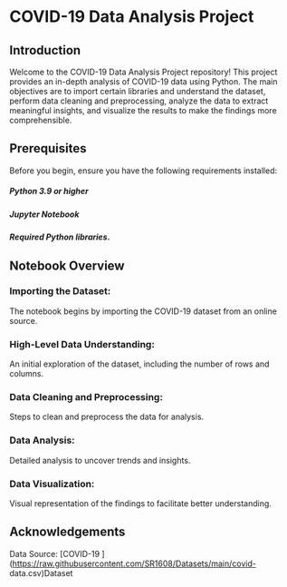# COVID-19 Data Analysis Project
## Introduction
Welcome to the COVID-19 Data Analysis Project repository! This project provides an in-depth analysis of COVID-19 data using Python. The main objectives are to import certain libraries and understand the dataset, perform data cleaning and preprocessing, analyze the data to extract meaningful insights, and visualize the results to make the findings more comprehensible.

## Prerequisites
Before you begin, ensure you have the following requirements installed:

##### Python 3.9 or higher
##### Jupyter Notebook
##### Required Python libraries. 

## Notebook Overview
### Importing the Dataset:
The notebook begins by importing the COVID-19 dataset from an online source.
### High-Level Data Understanding:
An initial exploration of the dataset, including the number of rows and columns.
### Data Cleaning and Preprocessing: 
Steps to clean and preprocess the data for analysis.
### Data Analysis: 
Detailed analysis to uncover trends and insights.
### Data Visualization:
Visual representation of the findings to facilitate better understanding.

## Acknowledgements
Data Source: [COVID-19 ](https://raw.githubusercontent.com/SR1608/Datasets/main/covid-
data.csv)Dataset
